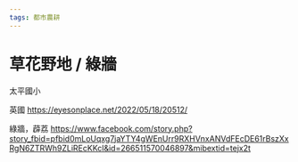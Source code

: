 ```yaml
---
tags: 都市農耕
---
```


# 草花野地 / 綠牆

太平國小

英國
https://eyesonplace.net/2022/05/18/20512/

綠牆，薜荔
https://www.facebook.com/story.php?story_fbid=pfbid0mLoUqxg7jaYTY4gWEnUrr9RXHVnxANVdFEcDE61rBszXxRgN6ZTRWh9ZLiREcKKcl&id=266511570046897&mibextid=tejx2t